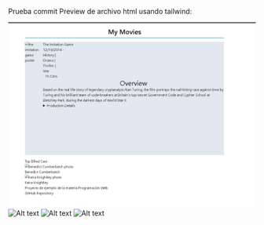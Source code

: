 Prueba commit
Preview de archivo html usando tailwind:

![Alt text](https://github.com/FernandoCano193/moviesApp/blob/selvindev/Images/image.png)
![Alt text](image.png)
![Alt text](image.png)
![Alt text](image-1.png)


<link href="moviesApp/output.css" rel="stylesheet">
<link href="{% static 'movies/assets/output.css' %}" rel="stylesheet">


<img src="{% static 'movies/assets/img'|add:movie.poster_path %}" alt="">